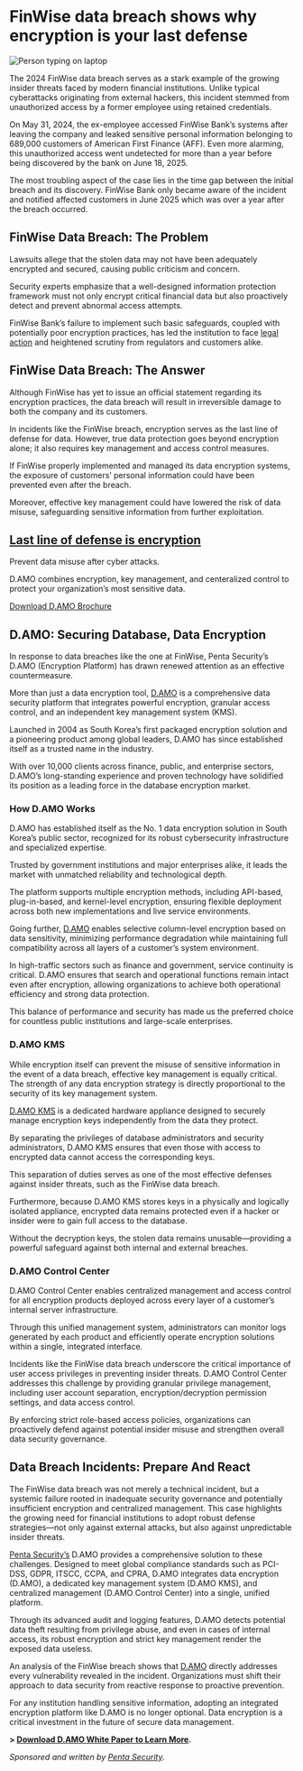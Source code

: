 # FinWise data breach shows why encryption is your last defense

![Person typing on laptop](https://www.bleepstatic.com/content/posts/2025/10/21/penta-header.png)

The 2024 FinWise data breach serves as a stark example of the growing insider threats faced by modern financial institutions. Unlike typical cyberattacks originating from external hackers, this incident stemmed from unauthorized access by a former employee using retained credentials.

On May 31, 2024, the ex-employee accessed FinWise Bank’s systems after leaving the company and leaked sensitive personal information belonging to 689,000 customers of American First Finance (AFF). Even more alarming, this unauthorized access went undetected for more than a year before being discovered by the bank on June 18, 2025.

The most troubling aspect of the case lies in the time gap between the initial breach and its discovery. FinWise Bank only became aware of the incident and notified affected customers in June 2025 which was over a year after the breach occurred.

## FinWise Data Breach: The Problem

Lawsuits allege that the stolen data may not have been adequately encrypted and secured, causing public criticism and concern.

Security experts emphasize that a well-designed information protection framework must not only encrypt critical financial data but also proactively detect and prevent abnormal access attempts.

FinWise Bank’s failure to implement such basic safeguards, coupled with potentially poor encryption practices, has led the institution to face [legal action](https://www.bankingdive.com/news/finwise-data-breach-former-employee-american-first-court-plaintiff-689k/761026/) and heightened scrutiny from regulators and customers alike.

## FinWise Data Breach: The Answer

Although FinWise has yet to issue an official statement regarding its encryption practices, the data breach will result in irreversible damage to both the company and its customers.

In incidents like the FinWise breach, encryption serves as the last line of defense for data. However, true data protection goes beyond encryption alone; it also requires key management and access control measures.

If FinWise properly implemented and managed its data encryption systems, the exposure of customers’ personal information could have been prevented even after the breach.

Moreover, effective key management could have lowered the risk of data misuse, safeguarding sensitive information from further exploitation.

## [Last line of defense is encryption](https://www.pentasecurity.com/resources/brochures/?utm%5Fsource=article&utm%5Fmedium=bleepingcomputer&utm%5Fcampaign=d%5Fartcle%5F2510)

Prevent data misuse after cyber attacks.

D.AMO combines encryption, key management, and centeralized control to protect your organization’s most sensitive data. 

[Download D.AMO Brochure](https://www.pentasecurity.com/resources/brochures/?utm%5Fsource=article&utm%5Fmedium=bleepingcomputer&utm%5Fcampaign=d%5Fartcle%5F2510)

## D.AMO: Securing Database, Data Encryption

In response to data breaches like the one at FinWise, Penta Security’s D.AMO (Encryption Platform) has drawn renewed attention as an effective countermeasure.

More than just a data encryption tool, [D.AMO](https://www.pentasecurity.com/product/damo/?utm%5Fsource=article&utm%5Fmedium=bleepingcomputer&utm%5Fcampaign=d%5Fartcle%5F2510) is a comprehensive data security platform that integrates powerful encryption, granular access control, and an independent key management system (KMS).

Launched in 2004 as South Korea’s first packaged encryption solution and a pioneering product among global leaders, D.AMO has since established itself as a trusted name in the industry.

With over 10,000 clients across finance, public, and enterprise sectors, D.AMO’s long-standing experience and proven technology have solidified its position as a leading force in the database encryption market.

### How D.AMO Works

D.AMO has established itself as the No. 1 data encryption solution in South Korea’s public sector, recognized for its robust cybersecurity infrastructure and specialized expertise.

Trusted by government institutions and major enterprises alike, it leads the market with unmatched reliability and technological depth.

The platform supports multiple encryption methods, including API-based, plug-in-based, and kernel-level encryption, ensuring flexible deployment across both new implementations and live service environments.

Going further, [D.AMO](https://www.pentasecurity.com/product/damo/?utm%5Fsource=article&utm%5Fmedium=bleepingcomputer&utm%5Fcampaign=d%5Fartcle%5F2510) enables selective column-level encryption based on data sensitivity, minimizing performance degradation while maintaining full compatibility across all layers of a customer’s system environment.

In high-traffic sectors such as finance and government, service continuity is critical. D.AMO ensures that search and operational functions remain intact even after encryption, allowing organizations to achieve both operational efficiency and strong data protection.

This balance of performance and security has made us the preferred choice for countless public institutions and large-scale enterprises.

### D.AMO KMS

While encryption itself can prevent the misuse of sensitive information in the event of a data breach, effective key management is equally critical. The strength of any data encryption strategy is directly proportional to the security of its key management system.

[D.AMO KMS](https://www.pentasecurity.com/product/kms/?utm%5Fsource=article&utm%5Fmedium=bleepingcomputer&utm%5Fcampaign=d%5Fartcle%5F2510) is a dedicated hardware appliance designed to securely manage encryption keys independently from the data they protect.

By separating the privileges of database administrators and security administrators, D.AMO KMS ensures that even those with access to encrypted data cannot access the corresponding keys.

This separation of duties serves as one of the most effective defenses against insider threats, such as the FinWise data breach.

Furthermore, because D.AMO KMS stores keys in a physically and logically isolated appliance, encrypted data remains protected even if a hacker or insider were to gain full access to the database.

Without the decryption keys, the stolen data remains unusable—providing a powerful safeguard against both internal and external breaches.

### D.AMO Control Center

D.AMO Control Center enables centralized management and access control for all encryption products deployed across every layer of a customer’s internal server infrastructure.

Through this unified management system, administrators can monitor logs generated by each product and efficiently operate encryption solutions within a single, integrated interface.

Incidents like the FinWise data breach underscore the critical importance of user access privileges in preventing insider threats. D.AMO Control Center addresses this challenge by providing granular privilege management, including user account separation, encryption/decryption permission settings, and data access control.

By enforcing strict role-based access policies, organizations can proactively defend against potential insider misuse and strengthen overall data security governance.

## Data Breach Incidents: Prepare And React

The FinWise data breach was not merely a technical incident, but a systemic failure rooted in inadequate security governance and potentially insufficient encryption and centralized management. This case highlights the growing need for financial institutions to adopt robust defense strategies—not only against external attacks, but also against unpredictable insider threats.

[Penta Security’s](https://www.pentasecurity.com/?utm%5Fsource=article&utm%5Fmedium=bleepingcomputer&utm%5Fcampaign=d%5Fartcle%5F2510) D.AMO provides a comprehensive solution to these challenges. Designed to meet global compliance standards such as PCI-DSS, GDPR, ITSCC, CCPA, and CPRA, D.AMO integrates data encryption (D.AMO), a dedicated key management system (D.AMO KMS), and centralized management (D.AMO Control Center) into a single, unified platform.

Through its advanced audit and logging features, D.AMO detects potential data theft resulting from privilege abuse, and even in cases of internal access, its robust encryption and strict key management render the exposed data useless.

An analysis of the FinWise breach shows that [D.AMO](https://www.pentasecurity.com/product/damo/?utm%5Fsource=article&utm%5Fmedium=bleepingcomputer&utm%5Fcampaign=d%5Fartcle%5F2510) directly addresses every vulnerability revealed in the incident. Organizations must shift their approach to data security from reactive response to proactive prevention.

For any institution handling sensitive information, adopting an integrated encryption platform like D.AMO is no longer optional. Data encryption is a critical investment in the future of secure data management.

**\> [Download D.AMO White Paper to Learn More](https://www.pentasecurity.com/resources/whitepapers/?utm%5Fsource=article&utm%5Fmedium=bleepingcomputer&utm%5Fcampaign=d%5Fartcle%5F2510).**

_Sponsored and written by [Penta Security](https://www.pentasecurity.com/resources/whitepapers/?utm%5Fsource=article&utm%5Fmedium=bleepingcomputer&utm%5Fcampaign=d%5Fartcle%5F2510)._